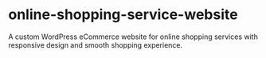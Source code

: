 # online-shopping-service-website
A custom WordPress eCommerce website for online shopping services with responsive design and smooth shopping experience.
